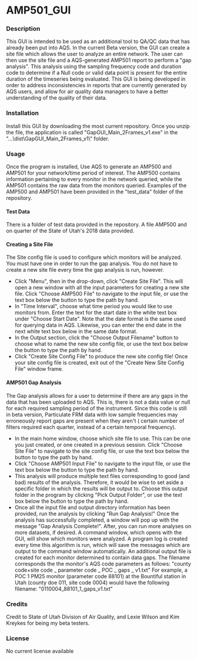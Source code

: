 # AMP501_GUI

### Description

This GUI is intended to be used as an additional tool to QA/QC data that has already been put into AQS. In the current Beta version, the GUI can create a site file which allows the user to analyze an entire network. The user can then use the site file and a AQS-generated AMP501 report to perform a "gap analysis". This analysis using the sampling frequency code and duration code to determine if a Null code or valid data point is present for the entire duration of the timeseries being evaluated. This GUI is being developed in order to address inconsistencies in reports that are currently generated by AQS users, and allow for air quality data managers to have a better understanding of the quality of their data.

### Installation
Install this GUI by downloading the most current repository. Once you unzip the file, the application is called "GapGUI_Main_2Frames_v1.exe" in the "...\dist\GapGUI_Main_2Frames_v1\\" folder.

### Usage
Once the program is installed, Use AQS to generate an AMP500 and AMP501 for your network/time period of interest. The AMP500 contains information pertaining to every monitor in the network queried, while the AMP501 contains the raw data from the monitors queried. Examples of the AMP500 and AMP501 have been provided in the "test_data" folder of the repository.

#### Test Data
There is a folder of test data provided in the repository. A file AMP500 and on quarter of the State of Utah's 2018 data provided.

#### Creating a Site File
The Site config file is used to configure which monitors will be analyzed. You must have one in order to run the gap analysis. You do not have to create a new site file every time the gap analysis is run, however.

* Click "Menu", then in the drop-down, click "Create Site File". This will open a new window with all the input parameters for creating a new site file. Click "Choose AMP500 File" to navigate to the input file, or use the text box below the button to type the path by hand.
* In "Time Interval", choose what time period you would like to use monitors from. Enter the text for the start date in the white text box under "Choose Start Date". Note that the date format is the same used for querying data in AQS. Likewise, you can enter the end date in the next white text box below in the same date format.
* In the Output section, click the "Choose Output Filename" button to choose what to name the new site config file, or use the text box below the button to type the path by hand.
* Click "Create Site Config File" to produce the new site config file! Once your site config file is created, exit out of the "Create New Site Config File" window frame.

#### AMP501 Gap Analysis
The Gap analysis allows for a user to determine if there are any gaps in the data that has been uploaded to AQS. This is, there is not a data value or null for each required sampling period of the instrument. Since this code is still in beta version, Particulate FRM data with low sample frequencies may erroneously report gaps are present when they aren't ( certain number of filters required each quarter, instead of a certain temporal frequency).

* In the main home window, choose which site file to use. This can be one you just created, or one created in a previous session. Click "Choose Site File" to navigate to the site config file, or use the text box below the button to type the path by hand.
* Click "Choose AMP501 Input File" to navigate to the input file, or use the text box below the button to type the path by hand.
* This analysis will produce multiple text files corresponding to good (and bad) results of the analysis. Therefore, it would be wise to set aside a specific folder in which the results will be output to. Choose this output folder in the program by clicking "Pick Output Folder", or use the text box below the button to type the path by hand.
* Once all the input file and output directory information has been provided, run the analysis by clicking "Run Gap Analysis!" Once the analysis has successfully completed, a window will pop up with the message "Gap Analysis Complete!". After, you can run more analyses on more datasets, if desired. A command window, which opens with the GUI, will show which monitors were analyzed. A program log is created every time this algorithm is run, which will save the messages which are output to the command window automatically. An additional output file is created for each monitor determined to contain data gaps. The filename corresponds the the monitor's AQS code parameters as follows: "county code+site code _ parameter code _ POC _ gaps _ v1.txt" For example, a POC 1 PM25 monitor (parameter code 88101) at the Bountiful station in Utah (county doe 011, site code 0004) would have the following filename: "0110004_88101_1_gaps_v1.txt"


### Credits
Credit to State of Utah Division of Air Quality, and Lexie Wilson and Kim Kreykes for being my beta testers. 

### License
No current license available
